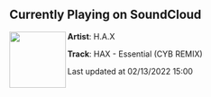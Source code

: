 ## Currently Playing on SoundCloud

[<img align="left" width="100" src="https://i1.sndcdn.com/artworks-d4RAy31y5J0ooyQz-05DyXg-t500x500.jpg">](https://soundcloud.com/hax_dnb/hax-essential-cyb-remix)

**Artist**: H.A.X 

**Track**: HAX - Essential (CYB REMIX)

Last updated at 02/13/2022 15:00
